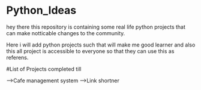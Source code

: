 # Python_Ideas
hey  there this repository is containing some real life python projects that can make notticable changes to the community.

Here i will add python projects such that will make me good learner and also this all project is accessible to everyone so that they can use this as referens.

#List of Projects completed till


-->Cafe management system
-->Link shortner 
